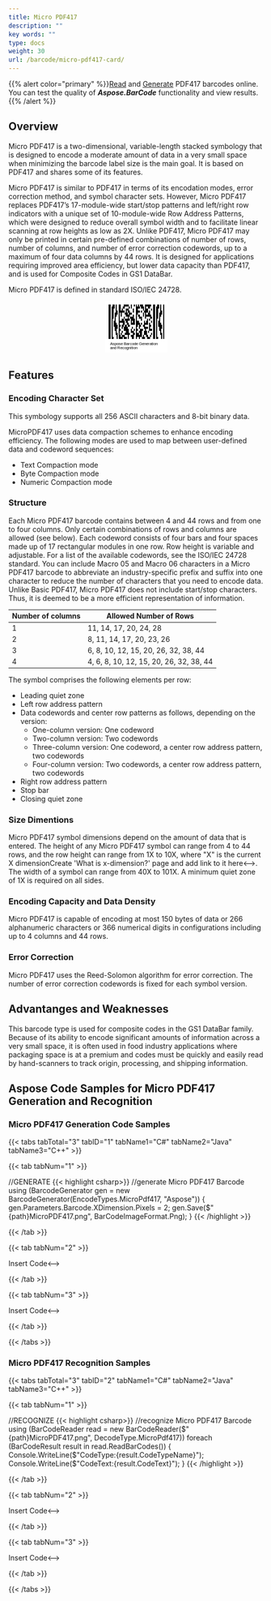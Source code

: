 ```yaml
---
title: Micro PDF417
description: ""
key words: ""
type: docs
weight: 30
url: /barcode/micro-pdf417-card/
---
```

{{% alert color="primary" %}}[Read](https://products.aspose.app/barcode/recognize/pdf417) and [Generate](https://products.aspose.app/barcode/generate/pdf417) PDF417 barcodes online. You can test the quality of ***Aspose.BarCode*** functionality and view results.{{% /alert %}}

## **Overview**
Micro PDF417 is a two-dimensional, variable-length stacked symbology that is designed to encode a moderate amount of data in a very small space when minimizing the barcode label size is the main goal. It is based on PDF417 and shares some of its features. 

Micro PDF417 is similar to PDF417 in terms of its encodation modes, error correction method, and symbol character sets. However, Micro PDF417 replaces PDF417’s 17-module-wide start/stop patterns and left/right row indicators with a unique set of 10-module-wide Row Address Patterns, which were designed to reduce overall symbol width and to facilitate linear scanning at row heights as low as 2X. Unlike PDF417, Micro PDF417 may only be printed in certain pre-defined combinations of number of rows, number of columns, and number of error correction codewords, up to a maximum of four data columns by 44 rows. It is designed for applications requiring improved area efficiency, but lower data capacity than PDF417, and is used for Composite Codes in GS1 DataBar.

Micro PDF417 is defined in standard ISO/IEC 24728.

<p align="center"><img src="micropdf417code.png"></p>

## **Features**
  
### **Encoding Character Set**
This symbology supports all 256 ASCII characters and 8-bit binary data.

MicroPDF417 uses data compaction schemes to enhance encoding efficiency. The following modes are used to map between user-defined data and codeword sequences:
- Text Compaction mode
- Byte Compaction mode
- Numeric Compaction mode

### **Structure**
Each Micro PDF417 barcode contains between 4 and 44 rows and from one to four columns. Only certain combinations of rows and columns are allowed (see below). Each codeword consists of four bars and four spaces made up of 17 rectangular modules in one row. Row height is variable and adjustable. For a list of the available codewords, see the ISO/IEC 24728 standard. You can include Macro 05 and Macro 06 characters in a Micro PDF417 barcode to abbreviate an industry-specific prefix and suffix into one character to reduce the number of characters that you need to encode data. Unlike Basic PDF417, Micro PDF417 does not include start/stop characters. Thus, it is deemed to be a more efficient representation of information.

|Number of columns|Allowed Number of Rows|
|---|---|
|1|11, 14, 17, 20, 24, 28|
|2|8, 11, 14, 17, 20, 23, 26|
|3|6, 8, 10, 12, 15, 20, 26, 32, 38, 44|
|4|4, 6, 8, 10, 12, 15, 20, 26, 32, 38, 44|

The symbol comprises the following elements per row:

- Leading quiet zone
- Left row address pattern
- Data codewords and center row patterns as follows, depending on the version:
    - One-column version: One codeword
    - Two-column version: Two codewords
    - Three-column version: One codeword, a center row address pattern, two codewords
    - Four-column version: Two codewords, a center row address pattern, two codewords
- Right row address pattern
- Stop bar
- Closing quiet zone

### **Size Dimentions**
Micro PDF417 symbol dimensions depend on the amount of data that is entered. The height of any Micro PDF417 symbol can range from 4 to 44 rows, and the row height can range from 1X to 10X, where "X" is the current X dimension<!-->Create 'What is x-dimension?' page and add link to it here<-->. The width of a symbol can range from 40X to 101X. A minimum quiet zone of 1X is required on all sides.

### **Encoding Capacity and Data Density**
Micro PDF417 is capable of encoding at most 150 bytes of data or 266 alphanumeric characters or 366 numerical digits in configurations including up to 4 columns and 44 rows.

### **Error Correction**
Micro PDF417 uses the Reed-Solomon algorithm for error correction. The number of error correction codewords is fixed for each symbol version.

## **Advantanges and Weaknesses**
This barcode type is used for composite codes in the GS1 DataBar family. Because of its ability to encode significant amounts of information across a very small space, it is often used in food industry applications where packaging space is at a premium and codes must be quickly and easily read by hand-scanners to track origin, processing, and shipping information.

## **Aspose Code Samples for Micro PDF417 Generation and Recognition**
### **Micro PDF417 Generation Code Samples**

{{< tabs tabTotal="3" tabID="1" tabName1="C#" tabName2="Java" tabName3="C++" >}}

{{< tab tabNum="1" >}}

//GENERATE
{{< highlight csharp>}}
//generate Micro PDF417 Barcode
using (BarcodeGenerator gen = new BarcodeGenerator(EncodeTypes.MicroPdf417, "Aspose"))
{
    gen.Parameters.Barcode.XDimension.Pixels = 2;
    gen.Save($"{path}MicroPDF417.png", BarCodeImageFormat.Png);
}
{{< /highlight >}}

{{< /tab >}}

{{< tab tabNum="2" >}}

<!-->Insert Code<-->

{{< /tab >}}

{{< tab tabNum="3" >}}

<!-->Insert Code<-->

{{< /tab >}}

{{< /tabs >}}

### **Micro PDF417 Recognition Samples**

{{< tabs tabTotal="3" tabID="2" tabName1="C#" tabName2="Java" tabName3="C++" >}}

{{< tab tabNum="1" >}}

//RECOGNIZE
{{< highlight csharp>}}
//recognize Micro PDF417 Barcode
using (BarCodeReader read = new BarCodeReader($"{path}MicroPDF417.png", DecodeType.MicroPdf417))
    foreach (BarCodeResult result in read.ReadBarCodes())
    {
        Console.WriteLine($"CodeType:{result.CodeTypeName}");
        Console.WriteLine($"CodeText:{result.CodeText}");
    }
{{< /highlight >}}


{{< /tab >}}

{{< tab tabNum="2" >}}

<!-->Insert Code<-->

{{< /tab >}}

{{< tab tabNum="3" >}}

<!-->Insert Code<-->

{{< /tab >}}

{{< /tabs >}}
